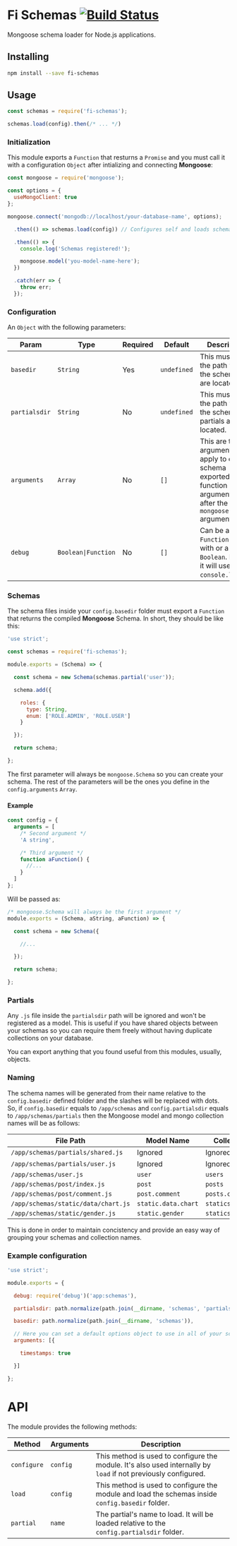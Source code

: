 # Fi Schemas [![Build Status](https://travis-ci.org/FinalDevStudio/fi-schemas.svg?branch=master)](https://travis-ci.org/FinalDevStudio/fi-schemas)

Mongoose schema loader for Node.js applications.


## Installing

```sh
npm install --save fi-schemas
```


## Usage

```js
const schemas = require('fi-schemas');

schemas.load(config).then(/* ... */)
```


### Initialization

This module exports a `Function` that resturns a `Promise` and you must call it with a configuration `Object` after intializing and connecting **Mongoose**:

```js
const mongoose = require('mongoose');

const options = {
  useMongoClient: true
};

mongoose.connect('mongodb://localhost/your-database-name', options);

  .then(() => schemas.load(config)) // Configures self and loads schemas

  .then(() => {
    console.log('Schemas registered!');

    mongoose.model('you-model-name-here');
  })

  .catch(err => {
    throw err;
  });
```


### Configuration

An `Object` with the following parameters:

| Param | Type | Required | Default | Description |
| --- | --- | --- | --- | --- |
| `basedir` | `String` | Yes | `undefined` | This must be the path where the schemas are located. |
| `partialsdir` | `String` | No | `undefined` | This must be the path where the schema partials are located. |
| `arguments` | `Array` | No | `[]` | This are the arguments to apply to each schema exported function arguments right after the default `mongoose.Schema` argument. |
| `debug` | `Boolean\|Function` | No | `[]` | Can be a `Function` to log with or a `Boolean`. If `true` it will use `console.log`. |


### Schemas

The schema files inside your `config.basedir` folder must export a `Function` that returns the compiled **Mongoose** Schema. In short, they should be like this:

```js
'use strict';

const schemas = require('fi-schemas');

module.exports = (Schema) => {

  const schema = new Schema(schemas.partial('user'));

  schema.add({

    roles: {
      type: String,
      enum: ['ROLE.ADMIN', 'ROLE.USER']
    }

  });

  return schema;

};
```

The first parameter will always be `mongoose.Schema` so you can create your schema. The rest of the parameters will be the ones you define in the `config.arguments` `Array`.

#### Example

```js
const config = {
  arguments = [
    /* Second argument */
    'A string',

    /* Third argument */
    function aFunction() {
      //...
    }
  ]
};
```

Will be passed as:

```js
/* mongoose.Schema will always be the first argument */
module.exports = (Schema, aString, aFunction) => {

  const schema = new Schema({

    //...

  });

  return schema;

};
```

### Partials

Any `.js` file inside the `partialsdir` path will be ignored and won't be registered as a model. This is useful if you have shared objects between your schemas so you can require them freely without having duplicate collections on your database.

You can export anything that you found useful from this modules, usually, objects.


### Naming

The schema names will be generated from their name relative to the `config.basedir` defined folder and the slashes will be replaced with dots. So, if `config.basedir` equals to `/app/schemas` and `config.partialsdir` equals to `/app/schemas/partials` then the Mongoose model and mongo collection names will be as follows:

File Path                           | Model Name          | Collection name
----------------------------------- | ------------------- | ----------------------
`/app/schemas/partials/shared.js`   | Ignored             | Ignored
`/app/schemas/partials/user.js`     | Ignored             | Ignored
`/app/schemas/user.js`              | `user`              | `users`
`/app/schemas/post/index.js`        | `post`              | `posts`
`/app/schemas/post/comment.js`      | `post.comment`      | `posts.comments`
`/app/schemas/static/data/chart.js` | `static.data.chart` | `statics.datas.charts`
`/app/schemas/static/gender.js`     | `static.gender`     | `statics.genders`

This is done in order to maintain concistency and provide an easy way of grouping your schemas and collection names.


### Example configuration

```js
'use strict';

module.exports = {

  debug: require('debug')('app:schemas'),

  partialsdir: path.normalize(path.join(__dirname, 'schemas', 'partials')),

  basedir: path.normalize(path.join(__dirname, 'schemas')),

  // Here you can set a default options object to use in all of your schemas...
  arguments: [{

    timestamps: true

  }]

};
```


# API

The module provides the following methods:

| Method | Arguments | Description |
| --- | --- | --- |
| `configure` | `config` | This method is used to configure the module. It's also used internally by `load` if not previously configured. |
| `load` | `config` | This method is used to configure the module and load the schemas inside `config.basedir` folder. |
| `partial` | `name` | The partial's name to load. It will be loaded relative to the `config.partialsdir` folder. |
